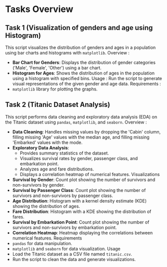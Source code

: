 # Tasks Overview

## Task 1 (Visualization of genders and age using Histogram)
This script visualizes the distribution of genders and ages in a population using bar charts and histograms with `matplotlib`.
Overview :
- **Bar Chart for Genders**: Displays the distribution of gender categories ('Male', 'Female', 'Other') using a bar chart.
- **Histogram for Ages**: Shows the distribution of ages in the population using a histogram with specified bins.
Usage :
Run the script to generate visual representations of the given gender and age data.
Requirements :
- `matplotlib` library for plotting the graphs.


## Task 2 (Titanic Dataset Analysis)
This script performs data cleaning and exploratory data analysis (EDA) on the Titanic dataset using `pandas`, `matplotlib`, and `seaborn`.
Overview :
- **Data Cleaning**: Handles missing values by dropping the 'Cabin' column, filling missing 'Age' values with the median age, and filling missing 'Embarked' values with the mode.
- **Exploratory Data Analysis**: 
  - Provides summary statistics of the dataset.
  - Visualizes survival rates by gender, passenger class, and embarkation point.
  - Analyzes age and fare distributions.
  - Displays a correlation heatmap of numerical features.
 Visualizations
- **Survival by Gender**: Count plot showing the number of survivors and non-survivors by gender.
- **Survival by Passenger Class**: Count plot showing the number of survivors and non-survivors by passenger class.
- **Age Distribution**: Histogram with a kernel density estimate (KDE) showing the distribution of ages.
- **Fare Distribution**: Histogram with a KDE showing the distribution of fares.
- **Survival by Embarkation Point**: Count plot showing the number of survivors and non-survivors by embarkation point.
- **Correlation Heatmap**: Heatmap displaying the correlations between numerical features.
Requirements
- `pandas` for data manipulation.
- `matplotlib` and `seaborn` for data visualization.
Usage
- Load the Titanic dataset as a CSV file named `titanic.csv`.
- Run the script to clean the data and generate visualizations.

